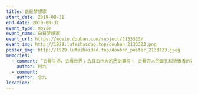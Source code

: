 ```yaml
---
title: 白日梦想家
start_date: 2019-08-31
end_date: 2019-08-31
event_type: movie
event_name: 白日梦想家
event_url: https://movie.douban.com/subject/2133323/
event_img: http://1929.lufeihaidao.top/douban_2133323.png
poster_img: http://1929.lufeihaidao.top/douban_poster_2133323.jpeg
memories:
  - comment: “去看生活，去看世界；去目击伟大的历史事件； 去看穷人的面孔和骄傲者的姿态； 去看不同寻常的食物-机器、军队、群众、以及丛林中和月球上的阴影； 去看人类的杰作-绘画、建筑和新发现； 去看千里之外的世界，去看隐藏在高墙和房间内的事物，以及难以接近的危险事件；去看那些被男人所爱着的女人们还有孩子； 去看并且享受看的愉悦； 去看并被感动； 去看并被教育；”
    author: 时九
  - comment: 
    author: 念九
location: 
---
```


